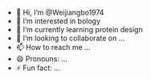 - 👋 Hi, I’m @Weijiangbo1974
- 👀 I’m interested in bology
- 🌱 I’m currently learning protein design
- 💞️ I’m looking to collaborate on ...
- 📫 How to reach me ...
- 😄 Pronouns: ...
- ⚡ Fun fact: ...

<!---
Weijiangbo1974/Weijiangbo1974 is a ✨ special ✨ repository because its `README.md` (this file) appears on your GitHub profile.
You can click the Preview link to take a look at your changes.
--->
